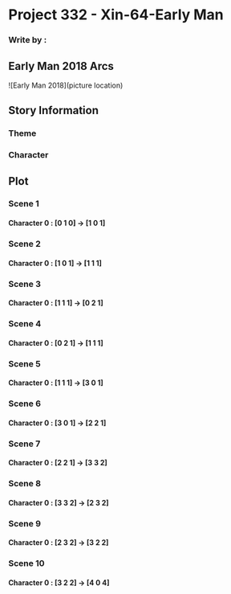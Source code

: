 # Project 332 - Xin-64-Early Man
### Write by : 
## Early Man 2018 Arcs
![Early Man 2018](picture location)
## Story Information
### Theme


### Character


## Plot

### Scene 1
#### Character 0 : [0 1 0] -> [1 0 1]

### Scene 2
#### Character 0 : [1 0 1] -> [1 1 1]

### Scene 3
#### Character 0 : [1 1 1] -> [0 2 1]

### Scene 4
#### Character 0 : [0 2 1] -> [1 1 1]

### Scene 5
#### Character 0 : [1 1 1] -> [3 0 1]

### Scene 6
#### Character 0 : [3 0 1] -> [2 2 1]

### Scene 7
#### Character 0 : [2 2 1] -> [3 3 2]

### Scene 8
#### Character 0 : [3 3 2] -> [2 3 2]

### Scene 9
#### Character 0 : [2 3 2] -> [3 2 2]

### Scene 10
#### Character 0 : [3 2 2] -> [4 0 4]
